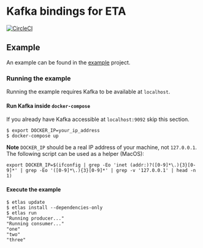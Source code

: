 # Kafka bindings for ETA
[![CircleCI](https://circleci.com/gh/haskell-works/eta-kafka-client.svg?style=svg&circle-token=f2664b3602a45dedc11f48a3b9fa35753a91fa8e)](https://circleci.com/gh/haskell-works/eta-kafka-client)

## Example
An example can be found in the [example](example/Main.hs) project.

### Running the example
Running the example requires Kafka to be available at `localhost`.

#### Run Kafka inside `docker-compose`
If you already have Kafka accessible at `localhost:9092` skip this section.

```
$ export DOCKER_IP=your_ip_address
$ docker-compose up
```

**Note** `DOCKER_IP` should be a real IP address of your machine, not `127.0.0.1`.
The following script can be used as a helper (MacOS):
```
export DOCKER_IP=$(ifconfig | grep -Eo 'inet (addr:)?([0-9]*\.){3}[0-9]*' | grep -Eo '([0-9]*\.){3}[0-9]*' | grep -v '127.0.0.1' | head -n 1)
```

#### Execute the example
```
$ etlas update
$ etlas install --dependencies-only
$ etlas run
"Running producer..."
"Running consumer..."
"one"
"two"
"three"
```
